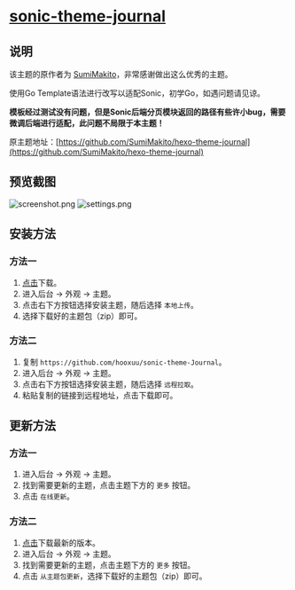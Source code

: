 <h1><a href="https://github.com/hooxuu/sonic-theme-Journal" target="_blank">sonic-theme-journal</a></h1>

## 说明

该主题的原作者为 [SumiMakito](https://github.com/SumiMakito)，非常感谢做出这么优秀的主题。

使用Go Template语法进行改写以适配Sonic，初学Go，如遇问题请见谅。

**模板经过测试没有问题，但是Sonic后端分页模块返回的路径有些许小bug，需要微调后端进行适配，此问题不局限于本主题！**


原主题地址：[https://github.com/SumiMakito/hexo-theme-journal](https://github.com/SumiMakito/hexo-theme-journal)

## 预览截图

![screenshot.png](https://i.loli.net/2019/09/19/ILcRlGC5oVsEkeO.png)
![settings.png](https://i.loli.net/2019/09/19/aNO5yi4xMwjVJYH.png)

## 安装方法

### 方法一

1. [点击](https://github.com/hooxuu/sonic-theme-Journal/archive/master.zip)下载。
2. 进入后台 -> 外观 -> 主题。
3. 点击右下方按钮选择安装主题，随后选择 `本地上传`。
4. 选择下载好的主题包（zip）即可。

### 方法二

1. 复制 `https://github.com/hooxuu/sonic-theme-Journal`。
2. 进入后台 -> 外观 -> 主题。
3. 点击右下方按钮选择安装主题，随后选择 `远程拉取`。
4. 粘贴复制的链接到远程地址，点击下载即可。

## 更新方法

### 方法一

1. 进入后台 -> 外观 -> 主题。
2. 找到需要更新的主题，点击主题下方的 `更多` 按钮。
3. 点击 `在线更新`。

### 方法二

1. [点击](https://github.com/hooxuu/sonic-theme-Journal/archive/master.zip)下载最新的版本。
2. 进入后台 -> 外观 -> 主题。
3. 找到需要更新的主题，点击主题下方的 `更多` 按钮。
4. 点击 `从主题包更新`，选择下载好的主题包（zip）即可。
